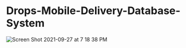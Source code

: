 # Drops-Mobile-Delivery-Database-System


![Screen Shot 2021-09-27 at 7 18 38 PM](https://user-images.githubusercontent.com/47196412/136121579-b027f585-823c-4aac-8f3b-165b1845919d.png)
